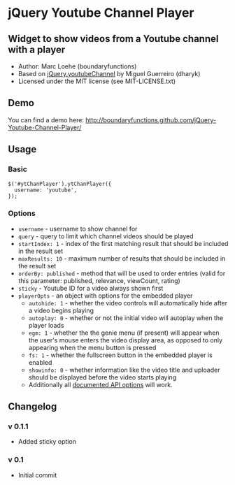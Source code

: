 # jQuery Youtube Channel Player

## Widget to show videos from a Youtube channel with a player
* Author: Marc Loehe (boundaryfunctions)
* Based on [jQuery.youtubeChannel](https://github.com/dharyk/jQuery.youtubeChannel) by Miguel Guerreiro (dharyk)
* Licensed under the MIT license (see MIT-LICENSE.txt)

## Demo

You can find a demo here: http://boundaryfunctions.github.com/jQuery-Youtube-Channel-Player/

## Usage

### Basic

    $('#ytChanPlayer').ytChanPlayer({
      username: 'youtube',
    });

### Options


* `username` - username to show channel for
* `query` - query to limit which channel videos should be played
* `startIndex: 1` - index of the first matching result that should be included in the result set
* `maxResults: 10` - maximum number of results that should be included in the result set
* `orderBy: published` - method that will be used to order entries (valid for this parameter: published, relevance, viewCount, rating)
* `sticky` - Youtube ID for a video always shown first
* `playerOpts` - an object with options for the embedded player
  * `autohide: 1` - whether the video controls will automatically hide after a video begins playing
  * `autoplay: 0` - whether or not the initial video will autoplay when the player loads
  * `egm: 1` - whether the the genie menu (if present) will appear when the user's mouse enters the video display area, as opposed to only appearing when the menu button is pressed
  * `fs: 1` - whether the fullscreen button in the embedded player is enabled
  * `showinfo: 0` - whether information like the video title and uploader should be displayed before the video starts playing
  * Additionally all [documented API options](https://developers.google.com/youtube/player_parameters) will work.

## Changelog


### v 0.1.1

  * Added sticky option

### v 0.1

  * Initial commit
